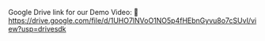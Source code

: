 Google Drive link for our Demo Video: 🔗 https://drive.google.com/file/d/1UHO7lNVoO1NO5p4fHEbnGyvu8o7cSUvI/view?usp=drivesdk
